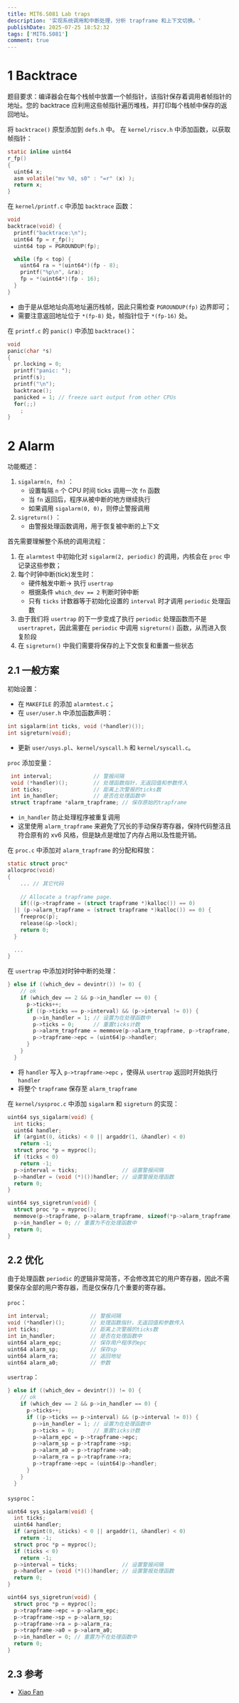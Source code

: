 ```yaml
---
title: MIT6.S081 Lab traps
description: '实现系统调用和中断处理，分析 trapframe 和上下文切换。'
publishDate: 2025-07-25 18:52:32
tags: ['MIT6.S081']
comment: true
---
```




# 1 Backtrace

题目要求：编译器会在每个栈帧中放置一个帧指针，该指针保存着调用者帧指针的地址。您的 backtrace 应利用这些帧指针遍历堆栈，并打印每个栈帧中保存的返回地址。

将 `backtrace()` 原型添加到 `defs.h` 中。
在 `kernel/riscv.h` 中添加函数，以获取帧指针：
```c
static inline uint64
r_fp()
{
  uint64 x;
  asm volatile("mv %0, s0" : "=r" (x) );
  return x;
}
```

在 `kernel/printf.c` 中添加 `backtrace` 函数：
```c
void
backtrace(void) {
  printf("backtrace:\n");
  uint64 fp = r_fp();
  uint64 top = PGROUNDUP(fp);

  while (fp < top) {
    uint64 ra = *(uint64*)(fp - 8);
    printf("%p\n", &ra);
    fp = *(uint64*)(fp - 16);
  }
}
```
- 由于是从低地址向高地址遍历栈帧，因此只需检查 `PGROUNDUP(fp)` 边界即可；
- 需要注意返回地址位于 `*(fp-8)` 处，帧指针位于 `*(fp-16)` 处。

在 `printf.c` 的 `panic()` 中添加 `backtrace()`：
```c
void
panic(char *s)
{
  pr.locking = 0;
  printf("panic: ");
  printf(s);
  printf("\n");
  backtrace();
  panicked = 1; // freeze uart output from other CPUs
  for(;;)
    ;
}
```


# 2 Alarm
功能概述：
1. `sigalarm(n, fn)` ：
    - 设置每隔 `n` 个 CPU 时间 ticks 调用一次 `fn` 函数
    - 当 `fn` 返回后，程序从被中断的地方继续执行
    - 如果调用 `sigalarm(0, 0)`，则停止警报调用
2. `sigreturn()` ：
    - 由警报处理函数调用，用于恢复被中断的上下文

首先需要理解整个系统的调用流程：
1. 在 `alarmtest` 中初始化对 `sigalarm(2, periodic)` 的调用，内核会在 `proc` 中记录这些参数；
2. 每个时钟中断(tick)发生时：
	- 硬件触发中断-> 执行 `usertrap`
	- 根据条件 `which_dev == 2` 判断时钟中断
	- 只有 `ticks` 计数器等于初始化设置的 `interval` 时才调用 `periodic` 处理函数
3. 由于我们将 `usertrap` 的下一步变成了执行 `periodic` 处理函数而不是 `usertrapret`，因此需要在 `periodic` 中调用 `sigreturn()` 函数，从而进入恢复阶段
4. 在 `sigreturn()` 中我们需要将保存的上下文恢复和重置一些状态

## 2.1 一般方案

初始设置：
- 在 `MAKEFILE` 的添加 `alarmtest.c`；
- 在 `user/user.h` 中添加函数声明：
```c
int sigalarm(int ticks, void (*handler)());
int sigreturn(void);
```
- 更新 `user/usys.pl`、`kernel/syscall.h` 和 `kernel/syscall.c`。

`proc` 添加变量：
```c
 int interval;             // 警报间隔
 void (*handler)();        // 处理函数指针，无返回值和参数传入
 int ticks;                // 距离上次警报的ticks数
 int in_handler;           // 是否在处理函数中
 struct trapframe *alarm_trapframe; // 保存原始的trapframe
```
- `in_handler` 防止处理程序被重复调用
- 这里使用 `alarm_trapframe` 来避免了冗长的手动保存寄存器，保持代码整洁且符合原有的 xv6 风格，但是缺点是增加了内存占用以及性能开销。


在 `proc.c` 中添加对 `alarm_trapframe` 的分配和释放：
```c
static struct proc*
allocproc(void)
{
	... // 其它代码
	
	// Allocate a trapframe page.
	if(((p->trapframe = (struct trapframe *)kalloc()) == 0) 
  || (p->alarm_trapframe = (struct trapframe *)kalloc()) == 0) {
    freeproc(p);
    release(&p->lock);
    return 0;
  }
  
  ...
}
```


在 `usertrap` 中添加对时钟中断的处理：
```c
} else if ((which_dev = devintr()) != 0) {
    // ok
    if (which_dev == 2 && p->in_handler == 0) {
      p->ticks++;
      if ((p->ticks == p->interval) && (p->interval != 0)) {
        p->in_handler = 1; // 设置为在处理函数中
        p->ticks = 0;      // 重置ticks计数
        p->alarm_trapframe = memmove(p->alarm_trapframe, p->trapframe, sizeof(*(p->trapframe)));
        p->trapframe->epc = (uint64)p->handler;
      }
    }
  }
```
- 将 `handler` 写入 `p->trapframe->epc` ，使得从 `usertrap` 返回时开始执行 `handler`
- 将整个 `trapframe` 保存至 `alarm_trapframe`


在 `kernel/sysproc.c` 中添加 `sigalarm` 和 `sigreturn` 的实现：
```c
uint64 sys_sigalarm(void) {
  int ticks;
  uint64 handler;
  if (argint(0, &ticks) < 0 || argaddr(1, &handler) < 0)
    return -1;
  struct proc *p = myproc();
  if (ticks < 0)
    return -1;
  p->interval = ticks;              // 设置警报间隔
  p->handler = (void (*)())handler; // 设置警报处理函数
  return 0;
}

uint64 sys_sigretrun(void) {
  struct proc *p = myproc();
  memmove(p->trapframe, p->alarm_trapframe, sizeof(*p->alarm_trapframe));
  p->in_handler = 0; // 重置为不在处理函数中
  return 0;
}
```


## 2.2 优化

由于处理函数 `periodic` 的逻辑非常简答，不会修改其它的用户寄存器，因此不需要保存全部的用户寄存器，而是仅保存几个重要的寄存器。

`proc`：
```c
int interval;             // 警报间隔
void (*handler)();        // 处理函数指针，无返回值和参数传入
int ticks;                // 距离上次警报的ticks数
int in_handler;           // 是否在处理函数中
uint64 alarm_epc;         // 保存用户程序的epc
uint64 alarm_sp;          // 保存sp
uint64 alarm_ra;          // 返回地址
uint64 alarm_a0;          // 参数
```

`usertrap`：
```c
} else if ((which_dev = devintr()) != 0) {
    // ok
    if (which_dev == 2 && p->in_handler == 0) {
      p->ticks++;
      if ((p->ticks == p->interval) && (p->interval != 0)) {
        p->in_handler = 1; // 设置为在处理函数中
        p->ticks = 0;      // 重置ticks计数
        p->alarm_epc = p->trapframe->epc;
        p->alarm_sp = p->trapframe->sp;
        p->alarm_a0 = p->trapframe->a0;
        p->alarm_ra = p->trapframe->ra;
        p->trapframe->epc = (uint64)p->handler;
      }
    }
  }
```

`sysproc`：

```c
uint64 sys_sigalarm(void) {
  int ticks;
  uint64 handler;
  if (argint(0, &ticks) < 0 || argaddr(1, &handler) < 0)
    return -1;
  struct proc *p = myproc();
  if (ticks < 0)
    return -1;
  p->interval = ticks;              // 设置警报间隔
  p->handler = (void (*)())handler; // 设置警报处理函数
  return 0;
}

uint64 sys_sigretrun(void) {
  struct proc *p = myproc();
  p->trapframe->epc = p->alarm_epc;
  p->trapframe->sp = p->alarm_sp;
  p->trapframe->ra = p->alarm_ra;
  p->trapframe->a0 = p->alarm_a0;
  p->in_handler = 0; // 重置为不在处理函数中
  return 0;
}
```



## 2.3 参考

- [Xiao Fan](https://fanxiao.tech/posts/2021-03-02-mit-6s081-notes/#55-lab-4-traps)
